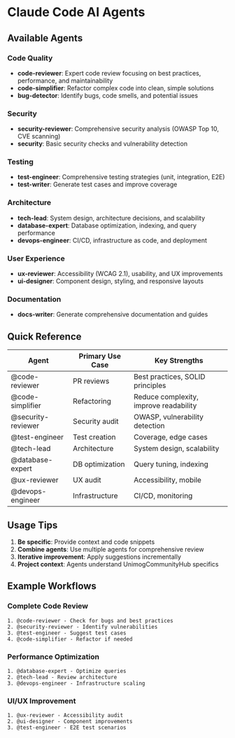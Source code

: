 # Claude Code AI Agents

## Available Agents

### Code Quality
- **code-reviewer**: Expert code review focusing on best practices, performance, and maintainability
- **code-simplifier**: Refactor complex code into clean, simple solutions
- **bug-detector**: Identify bugs, code smells, and potential issues

### Security
- **security-reviewer**: Comprehensive security analysis (OWASP Top 10, CVE scanning)
- **security**: Basic security checks and vulnerability detection

### Testing
- **test-engineer**: Comprehensive testing strategies (unit, integration, E2E)
- **test-writer**: Generate test cases and improve coverage

### Architecture
- **tech-lead**: System design, architecture decisions, and scalability
- **database-expert**: Database optimization, indexing, and query performance
- **devops-engineer**: CI/CD, infrastructure as code, and deployment

### User Experience
- **ux-reviewer**: Accessibility (WCAG 2.1), usability, and UX improvements
- **ui-designer**: Component design, styling, and responsive layouts

### Documentation
- **docs-writer**: Generate comprehensive documentation and guides

## Quick Reference

| Agent | Primary Use Case | Key Strengths |
|-------|------------------|---------------|
| @code-reviewer | PR reviews | Best practices, SOLID principles |
| @code-simplifier | Refactoring | Reduce complexity, improve readability |
| @security-reviewer | Security audit | OWASP, vulnerability detection |
| @test-engineer | Test creation | Coverage, edge cases |
| @tech-lead | Architecture | System design, scalability |
| @database-expert | DB optimization | Query tuning, indexing |
| @ux-reviewer | UX audit | Accessibility, mobile |
| @devops-engineer | Infrastructure | CI/CD, monitoring |

## Usage Tips

1. **Be specific**: Provide context and code snippets
2. **Combine agents**: Use multiple agents for comprehensive review
3. **Iterative improvement**: Apply suggestions incrementally
4. **Project context**: Agents understand UnimogCommunityHub specifics

## Example Workflows

### Complete Code Review
```
1. @code-reviewer - Check for bugs and best practices
2. @security-reviewer - Identify vulnerabilities
3. @test-engineer - Suggest test cases
4. @code-simplifier - Refactor if needed
```

### Performance Optimization
```
1. @database-expert - Optimize queries
2. @tech-lead - Review architecture
3. @devops-engineer - Infrastructure scaling
```

### UI/UX Improvement
```
1. @ux-reviewer - Accessibility audit
2. @ui-designer - Component improvements
3. @test-engineer - E2E test scenarios
```
